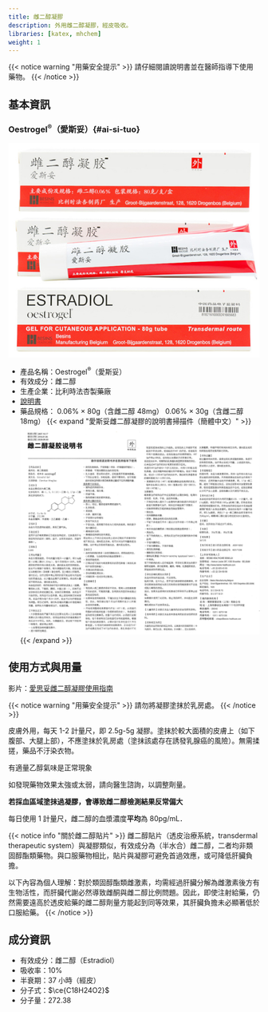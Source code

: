 ```yaml
---
title: 雌二醇凝膠
description: 外用雌二醇凝膠，經皮吸收。
libraries: [katex, mhchem]
weight: 1
---
```


{{< notice warning "用藥安全提示" >}}
請仔細閱讀說明書並在醫師指導下使用藥物。
{{< /notice >}}

## 基本資訊

### Oestrogel<sup>&reg;</sup>（愛斯妥）{#ai-si-tuo}

![Oestrogel](oestrogel.jpg)

- 產品名稱：Oestrogel<sup>&reg;</sup>（愛斯妥）
- 有效成分：雌二醇
- 生產企業：比利時法杏製藥廠
- [說明書](estradiol-gel.jpg)
- 藥品規格：
  0.06% &times; 80g（含雌二醇 48mg）
  0.06% &times; 30g（含雌二醇 18mg）
{{< expand "愛斯妥雌二醇凝膠的說明書掃描件（簡體中文）" >}}
![Oestrogel](estradiol-gel.jpg)
{{< /expand >}}

## 使用方式與用量

影片：[愛思妥雌二醇凝膠使用指南](https://www.bilibili.com/video/BV1eq4y1U71L)

{{< notice warning "用藥安全提示" >}}
請勿將凝膠塗抹於乳房處。
{{< /notice >}}

皮膚外用，每天 1-2 計量尺，即 2.5g-5g 凝膠。塗抹於較大面積的皮膚上（如下腹部、大腿上部），不應塗抹於乳房處（塗抹該處存在誘發乳腺癌的風險）。無需揉搓，藥品不汙染衣物。

有適量乙醇氣味是正常現象

如發現藥物效果太強或太弱，請向醫生諮詢，以調整劑量。

**若採血區域塗抹過凝膠，會導致雌二醇檢測結果反常偏大**

每日使用 1 計量尺，雌二醇的血漿濃度**平均**為 80pg/mL．

{{< notice info "關於雌二醇貼片" >}}
雌二醇貼片（透皮治療系統，transdermal therapeutic system）與凝膠類似，有效成分為（半水合）雌二醇，二者均非類固醇酯類藥物。與口服藥物相比，貼片與凝膠可避免首過效應，或可降低肝臟負擔。

以下內容為個人理解：對於類固醇酯類雌激素，均需經過肝臟分解為雌激素後方有生物活性，而肝臟代謝必然導致雌酮與雌二醇比例問題。因此，即使注射給藥，仍然需要遠高於透皮給藥的雌二醇劑量方能起到同等效果，其肝臟負擔未必顯著低於口服給藥。
{{< /notice >}}

## 成分資訊

- 有效成分：雌二醇（Estradiol）
- 吸收率：10%
- 半衰期：37 小時（經皮）
- 分子式：$\ce{C18H24O2}$
- 分子量：272.38
